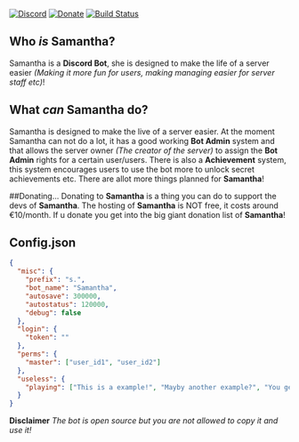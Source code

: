 [![Discord](https://discordapp.com/api/guilds/232091524492558336/embed.png)](https://www.discord.gg/nKCywwZ)
[![Donate](https://img.shields.io/badge/Donate-Here-blue.svg)](https://www.paypal.com/cgi-bin/webscr?cmd=_s-xclick&hosted_button_id=BBSPET8DQ2P84)
[![Build Status](https://travis-ci.org/Coocla33/Samantha.svg?branch=master)](https://travis-ci.org/Coocla33/Samantha)

## Who *is* Samantha?
Samantha is a **Discord Bot**, she is designed to make the life of a server easier *(Making it more fun for users, making managing easier for server staff etc)*!

## What *can* Samantha do?
Samantha is designed to make the live of a server easier. At the moment Samantha can not do a lot, it has a good working **Bot Admin** system and that allows the server owner *(The creator of the server)* to assign the **Bot Admin** rights for a certain user/users. There is also a **Achievement** system, this system encourages users to use the bot more to unlock secret achievements etc. There are allot more things planned for **Samantha**!

##Donating...
Donating  to **Samantha** is a thing you can do to support the devs of **Samantha**. The hosting of **Samantha** is NOT free, it costs around €10/month. If u donate you get into the big giant donation list of **Samantha**!

## Config.json
```json
{
  "misc": {
    "prefix": "s.", 
    "bot_name": "Samantha", 
    "autosave": 300000, 
    "autostatus": 120000, 
    "debug": false 
  },
  "login": {
    "token": "" 
  },
  "perms": {
    "master": ["user_id1", "user_id2"] 
  },
  "useless": {
    "playing": ["This is a example!", "Mayby another example?", "You get how it works now..."] 
  }
}
```


**Disclaimer** *The bot is open source but you are not allowed to copy it and use it!*
